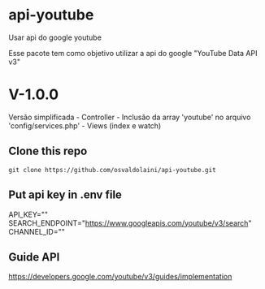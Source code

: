 # api-youtube
Usar api do google youtube

Esse pacote tem como objetivo utilizar a api do google "YouTube Data API v3" 

# V-1.0.0
Versão simplificada 
    - Controller
    - Inclusão da array 'youtube' no arquivo 'config/services.php'
    - Views (index e watch)

## Clone this repo
```
git clone https://github.com/osvaldolaini/api-youtube.git
```

## Put api key in .env file
API_KEY=""
SEARCH_ENDPOINT="https://www.googleapis.com/youtube/v3/search"
CHANNEL_ID=""

## Guide API
https://developers.google.com/youtube/v3/guides/implementation